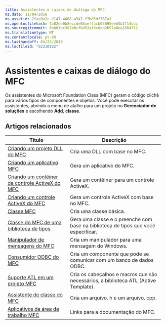 ```yaml
---
title: Assistentes e caixas de diálogo do MFC
ms.date: 11/04/2016
ms.assetid: 2fae0a2c-d147-4468-a547-f7b85df767a1
ms.openlocfilehash: 4a82ee0b8eccde65aeffacb05695eed4b1f14cdc
ms.sourcegitcommit: 0ab61bc3d2b6cfbd52a16c6ab2b97a8ea1864f12
ms.translationtype: MT
ms.contentlocale: pt-BR
ms.lasthandoff: 04/23/2019
ms.locfileid: "62310182"
---
```

# <a name="mfc-wizards-and-dialog-boxes"></a>Assistentes e caixas de diálogo do MFC

Os assistentes do Microsoft Foundation Class (MFC) geram o código clichê para vários tipos de componentes e objetos. Você pode executar os assistentes, abrindo o menu de atalho para um projeto no **Gerenciador de soluções** e escolhendo **Add**, **classe**.

## <a name="related-articles"></a>Artigos relacionados

|Título|Descrição|
|-----------|-----------------|
|[Criando um projeto DLL do MFC](../../mfc/reference/creating-an-mfc-dll-project.md)|Cria uma DLL com base no MFC.|
|[Criando um aplicativo MFC](../../mfc/reference/creating-an-mfc-application.md)|Gera um aplicativo do MFC.|
|[Criando um contêiner de controle ActiveX do MFC](../../mfc/reference/creating-an-mfc-activex-control-container.md)|Gera um contêiner para um controle ActiveX.|
|[Criando um controle ActiveX do MFC](../../mfc/reference/creating-an-mfc-activex-control.md)|Gera um controle ActiveX com base no MFC.|
|[Classe MFC](../../mfc/reference/adding-an-mfc-class.md)|Cria uma classe básica.|
|[Classe do MFC de uma biblioteca de tipos](../../mfc/reference/adding-an-mfc-class-from-a-type-library.md)|Gera uma classe e o preenche com base na biblioteca de tipos que você especificar.|
|[Manipulador de mensagens do MFC](../../mfc/reference/adding-an-mfc-message-handler.md)|Cria um manipulador para uma mensagem do Windows.|
|[Consumidor ODBC do MFC](../../mfc/reference/adding-an-mfc-odbc-consumer.md)|Cria um componente que pode se comunicar com um banco de dados ODBC.|
|[Suporte ATL em um projeto MFC](../../mfc/reference/adding-atl-support-to-your-mfc-project.md)|Cria os cabeçalhos e macros que são necessários, a biblioteca ATL (Active Template).|
|[Assistente de classe do MFC](../../mfc/reference/mfc-class-wizard.md)|Cria um arquivo. h e um arquivo. cpp.|
|[Aplicativos da área de trabalho MFC](../../mfc/mfc-desktop-applications.md)|Links para a documentação do MFC.|
